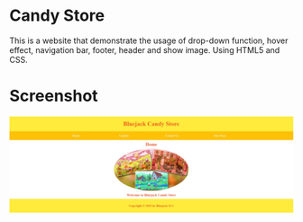 # Candy Store

This is a website that demonstrate the usage of drop-down function, hover effect, navigation bar, footer, header and show image. Using HTML5 and CSS. 

# Screenshot
![Screenshot](Documentation/ss.jpg)
